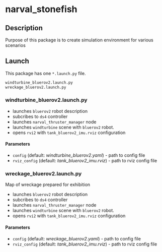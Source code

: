 # narval_stonefish

## Description

Purpose of this package is to create simulation environment for various scenarios

## Launch

This package has one `*.launch.py` file. 

```bash
windturbine_bluerov2.launch.py
wreckage_bluerov2.launch.py
```

### windturbine_bluerov2.launch.py

- launches `bluerov2` robot description
- subcribes to `ds4` controller
- launches `narval_thruster_manager` node
- launches `windturbine` scene with `bluerov2` robot.
- opens `rvi2` with `tank_bluerov2_imu.rviz` configuration

#### Parameters

- `config` (default: *windturbine_bluerov2.yaml*) - path to config file
- `rviz_config` (default: *tank_bluerov2_imu.rviz*) - path to rviz config file

### wreckage_bluerov2.launch.py

Map of wreckage prepared for exhibition

- launches `bluerov2` robot description
- subcribes to `ds4` controller
- launches `narval_thruster_manager` node
- launches `windturbine` scene with `bluerov2` robot.
- opens `rvi2` with `tank_bluerov2_imu.rviz` configuration

#### Parameters

- `config` (default: *wreckage_bluerov2.yaml*) - path to config file
- `rviz_config` (default: *tank_bluerov2_imu.rviz*) - path to rviz config file
